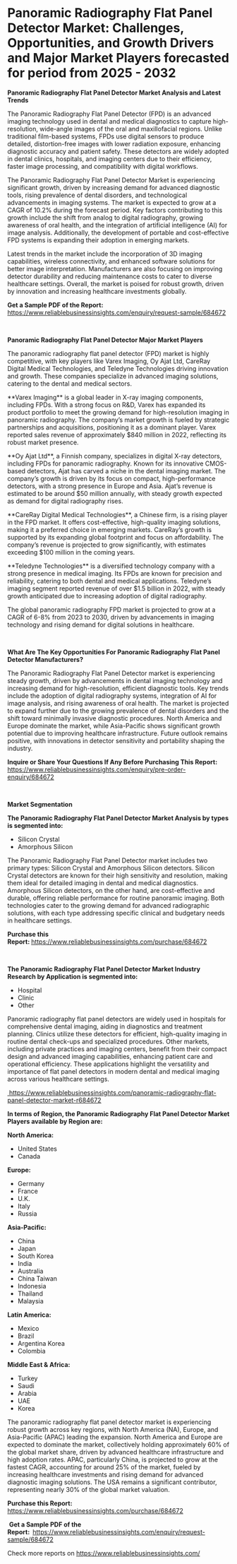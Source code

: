 <p><h1>Panoramic Radiography Flat Panel Detector Market: Challenges, Opportunities, and Growth Drivers and Major Market Players forecasted for period from 2025 - 2032</h1></p><p><strong>Panoramic Radiography Flat Panel Detector Market Analysis and Latest Trends</strong></p>
<p><p>The Panoramic Radiography Flat Panel Detector (FPD) is an advanced imaging technology used in dental and medical diagnostics to capture high-resolution, wide-angle images of the oral and maxillofacial regions. Unlike traditional film-based systems, FPDs use digital sensors to produce detailed, distortion-free images with lower radiation exposure, enhancing diagnostic accuracy and patient safety. These detectors are widely adopted in dental clinics, hospitals, and imaging centers due to their efficiency, faster image processing, and compatibility with digital workflows.</p><p>The Panoramic Radiography Flat Panel Detector Market is experiencing significant growth, driven by increasing demand for advanced diagnostic tools, rising prevalence of dental disorders, and technological advancements in imaging systems. The market is expected to grow at a CAGR of 10.2% during the forecast period. Key factors contributing to this growth include the shift from analog to digital radiography, growing awareness of oral health, and the integration of artificial intelligence (AI) for image analysis. Additionally, the development of portable and cost-effective FPD systems is expanding their adoption in emerging markets.</p><p>Latest trends in the market include the incorporation of 3D imaging capabilities, wireless connectivity, and enhanced software solutions for better image interpretation. Manufacturers are also focusing on improving detector durability and reducing maintenance costs to cater to diverse healthcare settings. Overall, the market is poised for robust growth, driven by innovation and increasing healthcare investments globally.</p></p>
<p><strong>Get a Sample PDF of the Report:&nbsp;</strong> <a href="https://www.reliablebusinessinsights.com/enquiry/request-sample/684672?utm_campaign=1119&utm_medium=2&utm_source=Github&utm_content=ia&utm_term=20012025&utm_id=panoramic-radiography-flat-panel-detector">https://www.reliablebusinessinsights.com/enquiry/request-sample/684672</a></p>
<p>&nbsp;</p>
<p><strong>Panoramic Radiography Flat Panel Detector Major Market Players</strong></p>
<p><p>The panoramic radiography flat panel detector (FPD) market is highly competitive, with key players like Varex Imaging, Oy Ajat Ltd, CareRay Digital Medical Technologies, and Teledyne Technologies driving innovation and growth. These companies specialize in advanced imaging solutions, catering to the dental and medical sectors.</p><p>**Varex Imaging** is a global leader in X-ray imaging components, including FPDs. With a strong focus on R&D, Varex has expanded its product portfolio to meet the growing demand for high-resolution imaging in panoramic radiography. The company’s market growth is fueled by strategic partnerships and acquisitions, positioning it as a dominant player. Varex reported sales revenue of approximately $840 million in 2022, reflecting its robust market presence.</p><p>**Oy Ajat Ltd**, a Finnish company, specializes in digital X-ray detectors, including FPDs for panoramic radiography. Known for its innovative CMOS-based detectors, Ajat has carved a niche in the dental imaging market. The company’s growth is driven by its focus on compact, high-performance detectors, with a strong presence in Europe and Asia. Ajat’s revenue is estimated to be around $50 million annually, with steady growth expected as demand for digital radiography rises.</p><p>**CareRay Digital Medical Technologies**, a Chinese firm, is a rising player in the FPD market. It offers cost-effective, high-quality imaging solutions, making it a preferred choice in emerging markets. CareRay’s growth is supported by its expanding global footprint and focus on affordability. The company’s revenue is projected to grow significantly, with estimates exceeding $100 million in the coming years.</p><p>**Teledyne Technologies** is a diversified technology company with a strong presence in medical imaging. Its FPDs are known for precision and reliability, catering to both dental and medical applications. Teledyne’s imaging segment reported revenue of over $1.5 billion in 2022, with steady growth anticipated due to increasing adoption of digital radiography.</p><p>The global panoramic radiography FPD market is projected to grow at a CAGR of 6-8% from 2023 to 2030, driven by advancements in imaging technology and rising demand for digital solutions in healthcare.</p></p>
<p>&nbsp;</p>
<p><strong>What Are The Key Opportunities For Panoramic Radiography Flat Panel Detector Manufacturers?</strong></p>
<p><p>The Panoramic Radiography Flat Panel Detector market is experiencing steady growth, driven by advancements in dental imaging technology and increasing demand for high-resolution, efficient diagnostic tools. Key trends include the adoption of digital radiography systems, integration of AI for image analysis, and rising awareness of oral health. The market is projected to expand further due to the growing prevalence of dental disorders and the shift toward minimally invasive diagnostic procedures. North America and Europe dominate the market, while Asia-Pacific shows significant growth potential due to improving healthcare infrastructure. Future outlook remains positive, with innovations in detector sensitivity and portability shaping the industry.</p></p>
<p><strong>Inquire or Share Your Questions If Any Before Purchasing This Report:</strong> <a href="https://www.reliablebusinessinsights.com/enquiry/pre-order-enquiry/684672?utm_campaign=1119&utm_medium=2&utm_source=Github&utm_content=ia&utm_term=20012025&utm_id=panoramic-radiography-flat-panel-detector">https://www.reliablebusinessinsights.com/enquiry/pre-order-enquiry/684672</a></p>
<p>&nbsp;</p>
<p><strong>Market Segmentation</strong></p>
<p><strong>The Panoramic Radiography Flat Panel Detector Market Analysis by types is segmented into:</strong></p>
<p><ul><li>Silicon Crystal</li><li>Amorphous Silicon</li></ul></p>
<p><p>The Panoramic Radiography Flat Panel Detector market includes two primary types: Silicon Crystal and Amorphous Silicon detectors. Silicon Crystal detectors are known for their high sensitivity and resolution, making them ideal for detailed imaging in dental and medical diagnostics. Amorphous Silicon detectors, on the other hand, are cost-effective and durable, offering reliable performance for routine panoramic imaging. Both technologies cater to the growing demand for advanced radiographic solutions, with each type addressing specific clinical and budgetary needs in healthcare settings.</p></p>
<p><strong>Purchase this Report:&nbsp;</strong><a href="https://www.reliablebusinessinsights.com/purchase/684672?utm_campaign=1119&utm_medium=2&utm_source=Github&utm_content=ia&utm_term=20012025&utm_id=panoramic-radiography-flat-panel-detector">https://www.reliablebusinessinsights.com/purchase/684672</a></p>
<p>&nbsp;</p>
<p><strong>The Panoramic Radiography Flat Panel Detector Market Industry Research by Application is segmented into:</strong></p>
<p><ul><li>Hospital</li><li>Clinic</li><li>Other</li></ul></p>
<p><p>Panoramic radiography flat panel detectors are widely used in hospitals for comprehensive dental imaging, aiding in diagnostics and treatment planning. Clinics utilize these detectors for efficient, high-quality imaging in routine dental check-ups and specialized procedures. Other markets, including private practices and imaging centers, benefit from their compact design and advanced imaging capabilities, enhancing patient care and operational efficiency. These applications highlight the versatility and importance of flat panel detectors in modern dental and medical imaging across various healthcare settings.</p></p>
<p><a href="https://www.reliablebusinessinsights.com/panoramic-radiography-flat-panel-detector-market-r684672?utm_campaign=1119&utm_medium=2&utm_source=Github&utm_content=ia&utm_term=20012025&utm_id=panoramic-radiography-flat-panel-detector">&nbsp;https://www.reliablebusinessinsights.com/panoramic-radiography-flat-panel-detector-market-r684672</a></p>
<p><strong>In terms of Region, the Panoramic Radiography Flat Panel Detector Market Players available by Region are:</strong></p>
<p>
    <p> <strong> North America: </strong>
        <ul>
            <li>United States</li>
            <li>Canada</li>
        </ul>
        </p> 
    <p> <strong> Europe: </strong>
        <ul>
            <li>Germany</li>
            <li>France</li>
            <li>U.K.</li>
            <li>Italy</li>
            <li>Russia</li>
        </ul>
        </p> 
    <p> <strong> Asia-Pacific: </strong>
        <ul>
            <li>China</li>
            <li>Japan</li>
            <li>South Korea</li>
            <li>India</li>
            <li>Australia</li>
            <li>China Taiwan</li>
            <li>Indonesia</li>
            <li>Thailand</li>
            <li>Malaysia</li>
        </ul>
        </p> 
    <p> <strong> Latin America: </strong>
        <ul>
            <li>Mexico</li>
            <li>Brazil</li>
            <li>Argentina Korea</li>
            <li>Colombia</li>
        </ul>
        </p> 
    <p> <strong> Middle East & Africa: </strong>
        <ul>
            <li>Turkey</li>
            <li>Saudi</li>
            <li>Arabia</li>
            <li>UAE</li>
            <li>Korea</li>
        </ul>
    </p>
    </p>
<p><p>The panoramic radiography flat panel detector market is experiencing robust growth across key regions, with North America (NA), Europe, and Asia-Pacific (APAC) leading the expansion. North America and Europe are expected to dominate the market, collectively holding approximately 60% of the global market share, driven by advanced healthcare infrastructure and high adoption rates. APAC, particularly China, is projected to grow at the fastest CAGR, accounting for around 25% of the market, fueled by increasing healthcare investments and rising demand for advanced diagnostic imaging solutions. The USA remains a significant contributor, representing nearly 30% of the global market valuation.</p></p>
<p><strong>Purchase this Report: </strong><a href="https://www.reliablebusinessinsights.com/purchase/684672?utm_campaign=1119&utm_medium=2&utm_source=Github&utm_content=ia&utm_term=20012025&utm_id=panoramic-radiography-flat-panel-detector">https://www.reliablebusinessinsights.com/purchase/684672</a></p>
<p>&nbsp;<strong>Get a Sample PDF of the Report:&nbsp;&nbsp;</strong><a href="https://www.reliablebusinessinsights.com/enquiry/request-sample/684672?utm_campaign=1119&utm_medium=2&utm_source=Github&utm_content=ia&utm_term=20012025&utm_id=panoramic-radiography-flat-panel-detector">https://www.reliablebusinessinsights.com/enquiry/request-sample/684672</a></p>
<p><strong></strong></p>
<p>Check more reports on <a href="https://www.reliablebusinessinsights.com/?utm_campaign=1119&utm_medium=2&utm_source=Github&utm_content=ia&utm_term=20012025&utm_id=panoramic-radiography-flat-panel-detector">https://www.reliablebusinessinsights.com/</a></p>